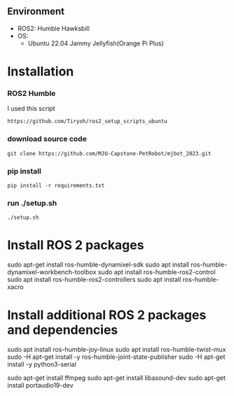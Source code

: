 

  
## Environment

- ROS2: Humble Hawksbill
- OS:
    - Ubuntu 22.04 Jammy Jellyfish(Orange Pi Plus)

# Installation
### ROS2 Humble

I used this script

```shell
https://github.com/Tiryoh/ros2_setup_scripts_ubuntu
```

### download source code
```shell
git clone https://github.com/MJU-Capstone-PetRobot/mjbot_2023.git
```

### pip install
```shell
pip install -r requirements.txt
```

### run ./setup.sh

```shell
./setup.sh
```


# Install ROS 2 packages
sudo apt-get install ros-humble-dynamixel-sdk
sudo apt install ros-humble-dynamixel-workbench-toolbox
sudo apt install ros-humble-ros2-control
sudo apt install ros-humble-ros2-controllers
sudo apt install ros-humble-xacro



# Install additional ROS 2 packages and dependencies
sudo apt install ros-humble-joy-linux
sudo apt install ros-humble-twist-mux
sudo -H apt-get install -y ros-humble-joint-state-publisher
sudo -H apt-get install -y python3-serial

sudo apt-get install ffmpeg
sudo apt-get install libasound-dev
sudo apt-get install portaudio19-dev
